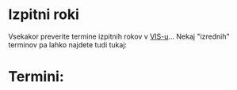 # Izpitni roki

Vsekakor preverite termine izpitnih rokov v [VIS-u]( https://vis.pef.uni-lj.si/ )... Nekaj "izrednih" terminov pa lahko najdete tudi tukaj:

# Termini:


